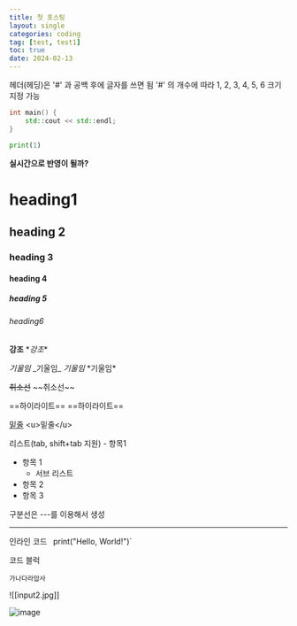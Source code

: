 ```yaml
---
title: 첫 포스팅
layout: single
categories: coding
tag: [test, test1]
toc: true
date: 2024-02-13
---
```

헤더(헤딩)은 '#' 과 공백 후에 글자를 쓰면 됨 '#' 의 개수에 따라 1, 2, 3, 4, 5, 6 크기 지정 가능

```cpp
int main() {
	std::cout << std::endl;
}
```

```python
print(1)
```

**실시간으로 반영이 될까?**
# heading1
## heading 2
### heading 3
#### heading 4
##### heading 5
###### heading6

**강조**
\**강조**

_기울임_
\_기울임_
*기울임*
\*기울임*

~~취소선~~
\~~취소선~~

==하이라이트==
\==하이라이트==

<u>밑줄</u>
\<u>밑줄\</u>

리스트(tab, shift+tab 지원)
\- 항목1
- 항목 1
	- 서브 리스트
- 항목 2
- 항목 3

구분선은 \---를 이용해서 생성



--- 

인라인 코드 `
`print("Hello, World!")`

코드 블럭
```
가나다라맙사
```

![[input2.jpg]]

![image]({{site.url}}\assets\images\input2.jpg "image")